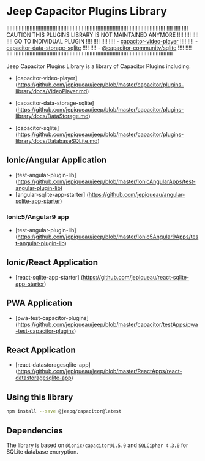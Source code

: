# Jeep Capacitor Plugins Library

!!!!!!!!!!!!!!!!!!!!!!!!!!!!!!!!!!!!!!!!!!!!!!!!!!!!!!!!!!!!!!!!!!!!!!!!!!!!!!!!!!!!!!!!!!!!!!!!!!!!!!!
!!!!                                                                                               !!!!
!!!! CAUTION THIS PLUGINS LIBRARY IS NOT MAINTAINED ANYMORE                                        !!!!
!!!!                                                                                               !!!!
!!!! GO TO INDIVIDUAL PLUGIN                                                                       !!!!
!!!!                                                                                               !!!!
!!!! - [capacitor-video-player](https://github.com/jepiqueau/capacitor-video-player)               !!!!
!!!! - [capacitor-data-storage-sqlite](https://github.com/jepiqueau/capacitor-data-storage-sqlite) !!!!
!!!! - [@capacitor-community/sqlite](https://github.com/capacitor-community/sqlite)                !!!!
!!!!                                                                                               !!!!
!!!!!!!!!!!!!!!!!!!!!!!!!!!!!!!!!!!!!!!!!!!!!!!!!!!!!!!!!!!!!!!!!!!!!!!!!!!!!!!!!!!!!!!!!!!!!!!!!!!!!!!


Jeep Capacitor Plugins Library is a library of Capacitor Plugins including:


 - [capacitor-video-player] (https://github.com/jepiqueau/jeep/blob/master/capacitor/plugins-library/docs/VideoPlayer.md)

 - [capacitor-data-storage-sqlite] (https://github.com/jepiqueau/jeep/blob/master/capacitor/plugins-library/docs/DataStorage.md)

 - [capacitor-sqlite] (https://github.com/jepiqueau/jeep/blob/master/capacitor/plugins-library/docs/DatabaseSQLite.md)



## Ionic/Angular Application
 - [test-angular-plugin-lib] (https://github.com/jepiqueau/jeep/blob/master/IonicAngularApps/test-angular-plugin-lib)
 - [angular-sqlite-app-starter] (https://github.com/jepiqueau/angular-sqlite-app-starter)

### Ionic5/Angular9 app
 - [test-angular-plugin-lib] (https://github.com/jepiqueau/jeep/blob/master/Ionic5Angular9Apps/test-angular-plugin-lib)


## Ionic/React Application
 - [react-sqlite-app-starter] (https://github.com/jepiqueau/react-sqlite-app-starter)


## PWA Application
 - [pwa-test-capacitor-plugins] (https://github.com/jepiqueau/jeep/blob/master/capacitor/testApps/pwa-test-capacitor-plugins)

## React Application
 - [react-datastoragesqlite-app] (https://github.com/jepiqueau/jeep/blob/master/ReactApps/react-datastoragesqlite-app)
 

## Using this library

  ```bash
  npm install --save @jeepq/capacitor@latest
  ```

## Dependencies
 The library is based on ```@ionic/capacitor@1.5.0``` and ```SQLCipher 4.3.0``` for SQLite database encryption.

